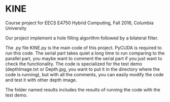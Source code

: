 # KINE
Course project for EECS E4750 Hybrid Computing, Fall 2016, Columbia University

Our project implement a hole filling algorithm followed by a bilateral filter.

The .py file KINE.py is the main code of this project.
PyCUDA is required to run this code.
The serial part takes quiet a long time to run comparing to the parallel part, you maybe want to comment the serial part if you just want to check the functionality.
The code is specialized for the test demo (depthImage.txt or Depth.jpg, you want to put it in the directory where the code is running), but with all the comments, you can easily modify the code and test it with other depth image.

The folder named results includes the results of running the code with the test demo.
